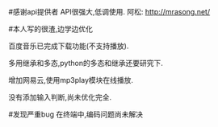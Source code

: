 ﻿#感谢api提供者
API很强大,低调使用.
阿松: http://mrasong.net/ 

#本人写的很渣,边学边优化

百度音乐已完成下载功能(不支持播放).

多用继承和多态,python的多态和继承还要研究下.

增加网易云,使用mp3play模块在线播放.

没有添加输入判断,尚未优化完全.

#发现严重bug
在终端中,编码问题尚未解决